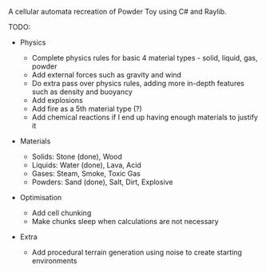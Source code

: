 A cellular automata recreation of Powder Toy using C# and Raylib.

TODO:

- Physics
  - Complete physics rules for basic 4 material types - solid, liquid, gas, powder
  - Add external forces such as gravity and wind
  - Do extra pass over physics rules, adding more in-depth features such as density and buoyancy
  - Add explosions
  - Add fire as a 5th material type (?)
  - Add chemical reactions if I end up having enough materials to justify it

- Materials
  - Solids: Stone (done), Wood
  - Liquids: Water (done), Lava, Acid
  - Gases: Steam, Smoke, Toxic Gas
  - Powders: Sand (done), Salt, Dirt, Explosive

- Optimisation
  - Add cell chunking
  - Make chunks sleep when calculations are not necessary

- Extra
  - Add procedural terrain generation using noise to create starting environments
